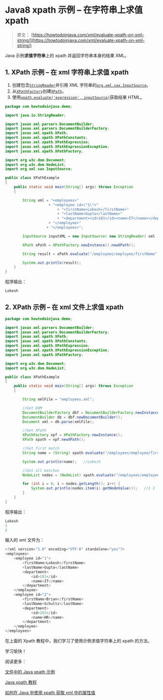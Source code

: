 # Java8 xpath 示例 – 在字符串上求值 xpath

> 原文： [https://howtodoinjava.com/xml/evaluate-xpath-on-xml-string/](https://howtodoinjava.com/xml/evaluate-xpath-on-xml-string/)

Java 示例**求值字符串**上的 xpath 并返回字符串本身的结果 XML。

## 1\. XPath 示例 – 在 xml 字符串上求值 xpath

1.  创建包含[`StringReader`](https://docs.oracle.com/javase/8/docs/api/java/io/StringReader.html)并引用 XML 字符串的[`org.xml.sax.InputSource`](https://docs.oracle.com/javase/7/docs/api/org/xml/sax/InputSource.html)。
2.  从[`XPathFactory`](https://docs.oracle.com/javase/8/docs/api/javax/xml/xpath/XPathFactory.html)创建[`XPath`](https://docs.oracle.com/javase/8/docs/api/javax/xml/xpath/XPath.html)。
3.  使用[`xpath.evaluate('expression', inputSource)`](https://docs.oracle.com/javase/8/docs/api/javax/xml/xpath/XPath.html#evaluate-java.lang.String-org.xml.sax.InputSource-)获取结果 HTML。

```java
package com.howtodoinjava.demo;

import java.io.StringReader;

import javax.xml.parsers.DocumentBuilder;
import javax.xml.parsers.DocumentBuilderFactory;
import javax.xml.xpath.XPath;
import javax.xml.xpath.XPathConstants;
import javax.xml.xpath.XPathExpression;
import javax.xml.xpath.XPathExpressionException;
import javax.xml.xpath.XPathFactory;

import org.w3c.dom.Document;
import org.w3c.dom.NodeList;
import org.xml.sax.InputSource;

public class XPathExample 
{
	public static void main(String[] args) throws Exception 
	{

		String xml = "<employees>"
					+ "<employee id=\"1\">"
						+ "<firstName>Lokesh</firstName>"
						+ "<lastName>Gupta</lastName>"
						+ "<department><id>101</id><name>IT</name></department>"
					+ "</employee>"
				   + "</employees>";

		InputSource inputXML = new InputSource( new StringReader( xml ) );

        XPath xPath = XPathFactory.newInstance().newXPath();

        String result = xPath.evaluate("/employees/employee/firstName", inputXML);

        System.out.println(result);
    }
}    

```

程序输出：

```java
Lokesh

```

## 2\. XPath 示例 – 在 xml 文件上求值 xpath

```java
package com.howtodoinjava.demo;

import javax.xml.parsers.DocumentBuilder;
import javax.xml.parsers.DocumentBuilderFactory;
import javax.xml.xpath.XPath;
import javax.xml.xpath.XPathConstants;
import javax.xml.xpath.XPathExpression;
import javax.xml.xpath.XPathExpressionException;
import javax.xml.xpath.XPathFactory;

import org.w3c.dom.Document;
import org.w3c.dom.NodeList;

public class XPathExample 
{
	public static void main(String[] args) throws Exception 
	{

		String xmlFile = "employees.xml";

		//Get DOM
		DocumentBuilderFactory dbf = DocumentBuilderFactory.newInstance();
        DocumentBuilder db = dbf.newDocumentBuilder();
        Document xml = db.parse(xmlFile);

        //Get XPath 
        XPathFactory xpf = XPathFactory.newInstance();
        XPath xpath = xpf.newXPath();

        //Get first match
        String name = (String) xpath.evaluate("/employees/employee/firstName", xml, XPathConstants.STRING);

        System.out.println(name);	//Lokesh

        //Get all matches
        NodeList nodes = (NodeList) xpath.evaluate("/employees/employee/@id", xml, XPathConstants.NODESET);

        for (int i = 0; i < nodes.getLength(); i++) {
        	System.out.println(nodes.item(i).getNodeValue());	//1 2
        }
    }
}    

```

程序输出：

```java
Lokesh
1
2

```

输入的 xml 文件为：

```java
<?xml version="1.0" encoding="UTF-8" standalone="yes"?>
<employees>
    <employee id="1">
        <firstName>Lokesh</firstName>
        <lastName>Gupta</lastName>
        <department>
            <id>101</id>
            <name>IT</name>
        </department>
    </employee>
    <employee id="2">
        <firstName>Brian</firstName>
        <lastName>Schultz</lastName>
        <department>
            <id>102</id>
            <name>HR</name>
        </department>
    </employee>
</employees>

```

在上面的 Xpath 教程中，我们学习了使用示例求值字符串上的 xpath 的方法。

学习愉快！

阅读更多：

[文件中的 Java xpath 示例](https://howtodoinjava.com/xml/evaluate-xpath-on-dom/)

[Java xpath 教程](https://howtodoinjava.com/xml/how-to-work-with-xpaths-in-java-with-examples/)

[如何在 Java 中使用 xpath 获取 xml 中的属性值](https://howtodoinjava.com/xml/xpath-attribute-evaluate/)